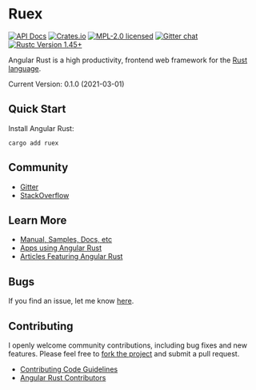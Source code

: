# Ruex

[![API Docs][docrs-badge]][docrs-url]
[![Crates.io][crates-badge]][crates-url]
[![MPL-2.0 licensed][mpl-badge]][mpl-url]
[![Gitter chat][gitter-badge]][gitter-url]
[![Rustc Version 1.45+][rust-badge]][rust-url]

[docrs-badge]: https://docs.rs/ruex/badge.svg
[docrs-url]: https://docs.rs/ruex/
[crates-badge]: https://img.shields.io/crates/v/ruex.svg
[crates-url]: https://crates.io/crates/ruex
[mpl-badge]: https://img.shields.io/badge/license-MPL--2.0-blue.svg
[mpl-url]: https://github.com/angular-rust/ruex/blob/master/LICENSE
[gitter-badge]: https://img.shields.io/gitter/room/angular_rust/angular_rust.svg
[gitter-url]: https://gitter.im/angular_rust/angular_rust
[rust-badge]: https://img.shields.io/badge/rustc-1.45-lightgrey.svg
[rust-url]: https://blog.rust-lang.org/2020/07/16/Rust-1.45.0.html

Angular Rust is a high productivity, frontend web framework for the [Rust language](https://www.rust-lang.org/).

Current Version: 0.1.0 (2021-03-01)

## Quick Start

Install Angular Rust:

	cargo add ruex

## Community

* [Gitter](https://gitter.im/angular_rust/community)
* [StackOverflow](https://stackoverflow.com/questions/tagged/angular-rust)


## Learn More

* [Manual, Samples, Docs, etc](https://angular-rust.github.io/)
* [Apps using Angular Rust](https://github.com/angular-rust/ruex/wiki/Apps-in-the-Wild)
* [Articles Featuring Angular Rust](https://github.com/angular-rust/ruex/wiki/Articles)

## Bugs ##
If you find an issue, let me know [here](https://github.com/angular-rust/ruex/issues/new).

## Contributing
I openly welcome community contributions, including bug fixes and new features. Please feel free to [fork the project](https://github.com/angular-rust/ruex/fork) and submit a pull request.

* [Contributing Code Guidelines](https://github.com/angular-rust/ruex/blob/master/CONTRIBUTING.md)
* [Angular Rust Contributors](https://github.com/angular-rust/ruex/graphs/contributors)
